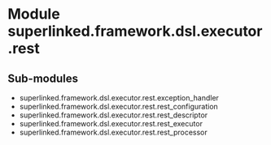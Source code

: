Module superlinked.framework.dsl.executor.rest
==============================================

Sub-modules
-----------
* superlinked.framework.dsl.executor.rest.exception_handler
* superlinked.framework.dsl.executor.rest.rest_configuration
* superlinked.framework.dsl.executor.rest.rest_descriptor
* superlinked.framework.dsl.executor.rest.rest_executor
* superlinked.framework.dsl.executor.rest.rest_processor
